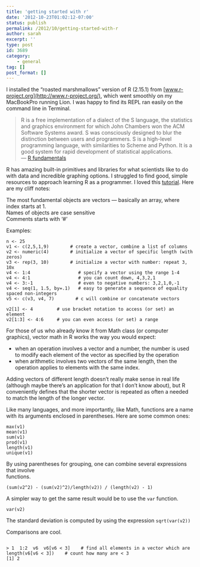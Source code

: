 ```yaml
---
title: 'getting started with r'
date: '2012-10-23T01:02:12-07:00'
status: publish
permalink: /2012/10/getting-started-with-r
author: sarah
excerpt: ''
type: post
id: 3689
category:
    - general
tag: []
post_format: []
---
```

I installed the “roasted marshmallows” version of R (2.15.1) from [www.r-project.org](http://www.r-project.org/), which went smoothly on my MacBookPro running Lion. I was happy to find its REPL ran easily on the command line in Terminal.

> R is a free implementation of a dialect of the S language, the statistics and graphics environment for which John Chambers won the ACM Software Systems award. S was consciously designed to blur the distinction between users and programmers. S is a high-level programming language, with similarities to Scheme and Python. It is a good system for rapid development of statistical applications.  
> — [R fundamentals](http://faculty.washington.edu/tlumley/Rcourse/R-fundamentals.pdf)

R has amazing built-in primitives and libraries for what scientists like to do with data and incredible graphing options. I struggled to find good, simple resources to approach learning R as a programmer. I loved this [tutorial](http://www.stat.cmu.edu/~fienberg/Stat36-315/SomeFundamentalsofR.pdf). Here are my cliff notes:

The most fundamental objects are vectors — basically an array, where index starts at 1.  
Names of objects are case sensitive  
Comments starts with ‘#’

Examples:

```
n <- 25
v1 <- c(2,5,1,9)        # create a vector, combine a list of columns
v2 <- numeric(4)        # initialize a vector of specific length (with zeros)
v3 <- rep(3, 10)        # initialize a vector with number: repeat 3, 10x
v4 <- 1:4                  # specify a vector using the range 1-4
v4 <- 4:1                  # you can count down, 4,3,2,1
v4 <- 3:-1                 # even to negative numbers: 3,2,1,0,-1
v4 <- seq(1, 1.5, by=.1)   # easy to generate a sequence of equality spaced non-integers
v5 <- c(v3, v4, 7)        # c will combine or concatenate vectors
```

```
v2[1] <- 4         # use bracket notation to access (or set) an element
v2[1:3] <- 4:6     # you can even access (or set) a range
```

For those of us who already know it from Math class (or computer graphics), vector math in R works the way you would expect:

- when an operation involves a vector and a number, the number is used to modify each element of the vector as specified by the operation
- when arithmetic involves two vectors of the same length, then the operation applies to elements with the same index.

Adding vectors of different length doesn’t really make sense in real life (although maybe there’s an application for that I don’t know about), but R conveniently defines that the shorter vector is repeated as often a needed to match the length of the longer vector.

Like many languages, and more importantly, like Math, functions are a name with its arguments enclosed in parentheses. Here are some common ones:

```
max(v1)
mean(v1)
sum(v1)
prod(v1)
length(v1)
unique(v1)
```

By using parentheses for grouping, one can combine several expressions that involve  
functions.

```
(sum(v2^2) - (sum(v2)^2)/length(v2)) / (length(v2) - 1)
```

A simpler way to get the same result would be to use the `var` function.

```
var(v2)
```

The standard deviation is computed by using the expression `sqrt(var(v2))`

Comparisons are cool.

```

> 1  1:2  v6  v6[v6 < 3]    # find all elements in a vector which are  length(v6[v6 < 3])    # count how many are < 3
[1] 2
```